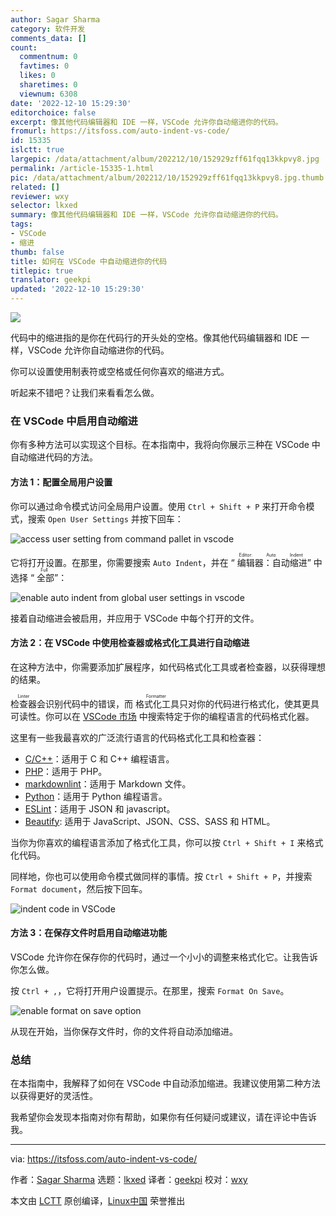 ```yaml
---
author: Sagar Sharma
category: 软件开发
comments_data: []
count:
  commentnum: 0
  favtimes: 0
  likes: 0
  sharetimes: 0
  viewnum: 6308
date: '2022-12-10 15:29:30'
editorchoice: false
excerpt: 像其他代码编辑器和 IDE 一样，VSCode 允许你自动缩进你的代码。
fromurl: https://itsfoss.com/auto-indent-vs-code/
id: 15335
islctt: true
largepic: /data/attachment/album/202212/10/152929zff61fqq13kkpvy8.jpg
permalink: /article-15335-1.html
pic: /data/attachment/album/202212/10/152929zff61fqq13kkpvy8.jpg.thumb.jpg
related: []
reviewer: wxy
selector: lkxed
summary: 像其他代码编辑器和 IDE 一样，VSCode 允许你自动缩进你的代码。
tags:
- VSCode
- 缩进
thumb: false
title: 如何在 VSCode 中自动缩进你的代码
titlepic: true
translator: geekpi
updated: '2022-12-10 15:29:30'
---
```


![](/data/attachment/album/202212/10/152929zff61fqq13kkpvy8.jpg)


代码中的缩进指的是你在代码行的开头处的空格。像其他代码编辑器和 IDE 一样，VSCode 允许你自动缩进你的代码。


你可以设置使用制表符或空格或任何你喜欢的缩进方式。


听起来不错吧？让我们来看看怎么做。


### 在 VSCode 中启用自动缩进


你有多种方法可以实现这个目标。在本指南中，我将向你展示三种在 VSCode 中自动缩进代码的方法。


#### 方法 1：配置全局用户设置


你可以通过命令模式访问全局用户设置。使用 `Ctrl + Shift + P` 来打开命令模式，搜索 `Open User Settings` 并按下回车：


![access user setting from command pallet in vscode](/data/attachment/album/202212/10/152931la5dsfwcdkfdqqp5.png)


它将打开设置。在那里，你需要搜索 `Auto Indent`，并在 “<ruby> 编辑器：自动缩进 <rt>  Editor: Auto Indent </rt></ruby>” 中选择 “<ruby> 全部 <rt>  Full </rt></ruby>”：


![enable auto indent from global user settings in vscode](/data/attachment/album/202212/10/152931w0i1ill441o01ol1.png)


接着自动缩进会被启用，并应用于 VSCode 中每个打开的文件。


#### 方法 2：在 VSCode 中使用检查器或格式化工具进行自动缩进


在这种方法中，你需要添加扩展程序，如代码格式化工具或者检查器，以获得理想的结果。


<ruby> 检查器 <rt>  Linter </rt></ruby>会识别代码中的错误，而<ruby> 格式化工具 <rt>  Formatter </rt></ruby>只对你的代码进行格式化，使其更具可读性。你可以在 [VSCode 市场](https://marketplace.visualstudio.com/vscode) 中搜索特定于你的编程语言的代码格式化器。


这里有一些我最喜欢的广泛流行语言的代码格式化工具和检查器：


* [C/C++](https://marketplace.visualstudio.com/items?itemName=ms-vscode.cpptools)：适用于 C 和 C++ 编程语言。
* [PHP](https://marketplace.visualstudio.com/items?itemName=DEVSENSE.phptools-vscode)：适用于 PHP。
* [markdownlint](https://marketplace.visualstudio.com/items?itemName=DavidAnson.vscode-markdownlint)：适用于 Markdown 文件。
* [Python](https://marketplace.visualstudio.com/items?itemName=ms-python.python)：适用于 Python 编程语言。
* [ESLint](https://marketplace.visualstudio.com/items?itemName=dbaeumer.vscode-eslint)：适用于 JSON 和 javascript。
* [Beautify](https://marketplace.visualstudio.com/items?itemName=HookyQR.beautify): 适用于 JavaScript、JSON、CSS、SASS 和 HTML。


当你为你喜欢的编程语言添加了格式化工具，你可以按 `Ctrl + Shift + I` 来格式化代码。


同样地，你也可以使用命令模式做同样的事情。按 `Ctrl + Shift + P`，并搜索 `Format document`，然后按下回车。


![indent code in VSCode](/data/attachment/album/202212/10/152931sznu7d2nu9bss2uu.gif)


#### 方法 3：在保存文件时启用自动缩进功能


VSCode 允许你在保存你的代码时，通过一个小小的调整来格式化它。让我告诉你怎么做。


按 `Ctrl + ,`，它将打开用户设置提示。在那里，搜索 `Format On Save`。


![enable format on save option](/data/attachment/album/202212/10/152931v28qddopqfepwe2q.png)


从现在开始，当你保存文件时，你的文件将自动添加缩进。


### 总结


在本指南中，我解释了如何在 VSCode 中自动添加缩进。我建议使用第二种方法以获得更好的灵活性。


我希望你会发现本指南对你有帮助，如果你有任何疑问或建议，请在评论中告诉我。




---


via: <https://itsfoss.com/auto-indent-vs-code/>


作者：[Sagar Sharma](https://itsfoss.com/author/sagar/) 选题：[lkxed](https://github.com/lkxed) 译者：[geekpi](https://github.com/geekpi) 校对：[wxy](https://github.com/wxy)


本文由 [LCTT](https://github.com/LCTT/TranslateProject) 原创编译，[Linux中国](https://linux.cn/) 荣誉推出